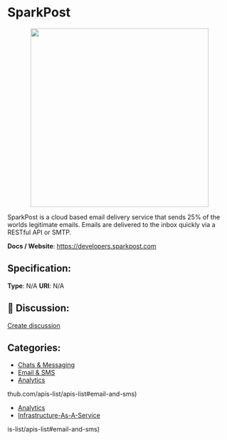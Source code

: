 # SparkPost
<p align="center">
    <img width="400" src="https://raw.githubusercontent.com/apis-list/apis-list/main/apis/sparkpost/logo_256x256.png" />
</p>

SparkPost is a cloud based email delivery service that sends 25% of the worlds legitimate emails. Emails are delivered to the inbox quickly via a RESTful API or SMTP.

**Docs / Website**: https://developers.sparkpost.com

## Specification:
**Type**:  N/A 
**URI**:  N/A 

## 💬 Discussion:
[Create discussion](https://github.com/apis-list/apis-list/discussions/new)

## Categories:
- [Chats & Messaging](https://github.com/apis-list/apis-list#chats-and-messaging)
- [Email & SMS](https://github.com/apis-list/apis-list#email-and-sms)
- [Analytics](https://github.com/apis-list/apis-list#analytics)



thub.com/apis-list/apis-list#email-and-sms)
- [Analytics](https://github.com/apis-list/apis-list#analytics)
- [Infrastructure-As-A-Service](https://github.com/apis-list/apis-list#infrastructure-as-a-service)







is-list/apis-list#email-and-sms)



